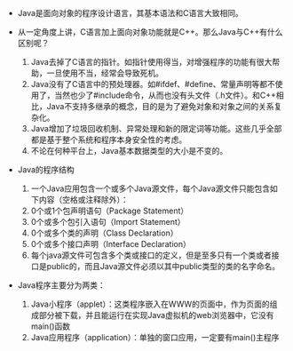 
- Java是面向对象的程序设计语言，其基本语法和C语言大致相同。
- 从一定角度上讲，C语言加上面向对象功能就是C++。那么Java与C++有什么区别呢？
    1. Java去掉了C语言的指针。如指针使用得当，对增强程序的功能有很大帮助，一旦使用不当，经常会导致死机。
    1. Java没有了C语言中的预处理器。如#ifdef、#define、常量声明等都不使用了，当然也少了#include命令，从而也没有头文件（.h文件）。和C++相比，Java不支持多继承的概念，目的是为了避免对象和对象之间的关系复杂化。
    1. Java增加了垃圾回收机制、异常处理和新的限定词等功能。这些几乎全部都是基于整个系统和程序本身安全性的考虑。
    1. 不论在何种平台上，Java基本数据类型的大小是不变的。


- Java的程序结构
    1. 一个Java应用包含一个或多个Java源文件，每个Java源文件只能包含如下内容（空格或注释除外）：
    1. 0个或1个包声明语句（Package Statement）
    1. 0个或多个包引入语句（Import Statement）
    1. 0个或多个类的声明（Class Declaration）
    1. 0个或多个接口声明（Interface Declaration）
    1. 每个java源文件可包含多个类或接口的定义，但是至多只有一个类或者接口是public的，而且Java源文件必须以其中public类型的类的名字命名。


- Java程序主要分为两类：
    1. Java小程序（applet）：这类程序嵌入在WWW的页面中，作为页面的组成部分被下载，并且能运行在实现Java虚拟机的web浏览器中，它没有main()函数
    1. Java应用程序（application）：单独的窗口应用，一定要有main()主程序
